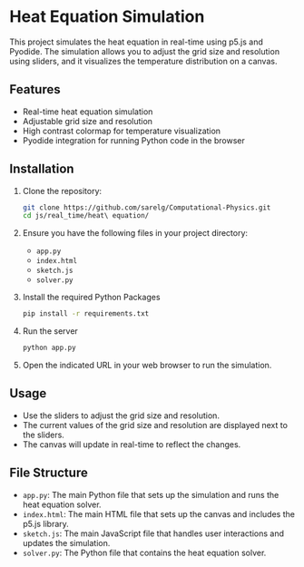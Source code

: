 # Heat Equation Simulation

This project simulates the heat equation in real-time using p5.js and Pyodide. The simulation allows you to adjust the grid size and resolution using sliders, and it visualizes the temperature distribution on a canvas.

## Features

- Real-time heat equation simulation
- Adjustable grid size and resolution
- High contrast colormap for temperature visualization
- Pyodide integration for running Python code in the browser

## Installation

1. Clone the repository:
   ```bash
   git clone https://github.com/sarelg/Computational-Physics.git
   cd js/real_time/heat\ equation/
   ```

2. Ensure you have the following files in your project directory:
   - `app.py`
   - `index.html`
   - `sketch.js`
   - `solver.py`

3. Install the required Python Packages
    ```bash
    pip install -r requirements.txt
    ```

4. Run the server
    ```bash
    python app.py
    ```

5. Open the indicated URL in your web browser to run the simulation.

## Usage

- Use the sliders to adjust the grid size and resolution.
- The current values of the grid size and resolution are displayed next to the sliders.
- The canvas will update in real-time to reflect the changes.

## File Structure

- `app.py`: The main Python file that sets up the simulation and runs the heat equation solver.
- `index.html`: The main HTML file that sets up the canvas and includes the p5.js library.
- `sketch.js`: The main JavaScript file that handles user interactions and updates the simulation.
- `solver.py`: The Python file that contains the heat equation solver.

